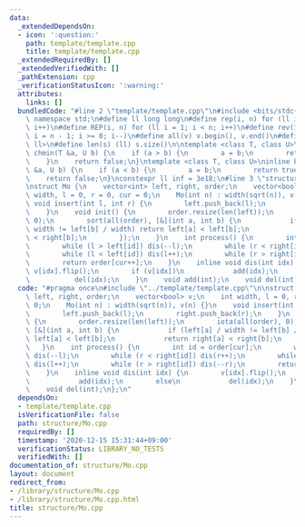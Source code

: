 ```yaml
---
data:
  _extendedDependsOn:
  - icon: ':question:'
    path: template/template.cpp
    title: template/template.cpp
  _extendedRequiredBy: []
  _extendedVerifiedWith: []
  _pathExtension: cpp
  _verificationStatusIcon: ':warning:'
  attributes:
    links: []
  bundledCode: "#line 2 \"template/template.cpp\"\n#include <bits/stdc++.h>\nusing\
    \ namespace std;\n#define ll long long\n#define rep(i, n) for (ll i = 0; i < n;\
    \ i++)\n#define REP(i, n) for (ll i = 1; i < n; i++)\n#define rev(i, n) for (ll\
    \ i = n - 1; i >= 0; i--)\n#define all(v) v.begin(), v.end()\n#define P pair<ll,\
    \ ll>\n#define len(s) (ll) s.size()\n\ntemplate <class T, class U>\ninline bool\
    \ chmin(T &a, U b) {\n    if (a > b) {\n        a = b;\n        return true;\n\
    \    }\n    return false;\n}\ntemplate <class T, class U>\ninline bool chmax(T\
    \ &a, U b) {\n    if (a < b) {\n        a = b;\n        return true;\n    }\n\
    \    return false;\n}\nconstexpr ll inf = 3e18;\n#line 3 \"structure/Mo.cpp\"\n\
    \nstruct Mo {\n    vector<int> left, right, order;\n    vector<bool> v;\n    int\
    \ width, l = 0, r = 0, cur = 0;\n    Mo(int n) : width(sqrt(n)), v(n) {}\n   \
    \ void insert(int l, int r) {\n        left.push_back(l);\n        right.push_back(r);\n\
    \    }\n    void init() {\n        order.resize(len(left));\n        iota(all(order),\
    \ 0);\n        sort(all(order), [&](int a, int b) {\n            if (left[a] /\
    \ width != left[b] / width) return left[a] < left[b];\n            return right[a]\
    \ < right[b];\n        });\n    }\n    int process() {\n        int id = order[cur];\n\
    \        while (l > left[id]) dis(--l);\n        while (r < right[id]) dis(r++);\n\
    \        while (l < left[id]) dis(l++);\n        while (r > right[id]) dis(--r);\n\
    \        return order[cur++];\n    }\n    inline void dis(int idx) {\n       \
    \ v[idx].flip();\n        if (v[idx])\n            add(idx);\n        else\n \
    \           del(idx);\n    }\n    void add(int);\n    void del(int);\n};\n"
  code: "#pragma once\n#include \"../template/template.cpp\"\n\nstruct Mo {\n    vector<int>\
    \ left, right, order;\n    vector<bool> v;\n    int width, l = 0, r = 0, cur =\
    \ 0;\n    Mo(int n) : width(sqrt(n)), v(n) {}\n    void insert(int l, int r) {\n\
    \        left.push_back(l);\n        right.push_back(r);\n    }\n    void init()\
    \ {\n        order.resize(len(left));\n        iota(all(order), 0);\n        sort(all(order),\
    \ [&](int a, int b) {\n            if (left[a] / width != left[b] / width) return\
    \ left[a] < left[b];\n            return right[a] < right[b];\n        });\n \
    \   }\n    int process() {\n        int id = order[cur];\n        while (l > left[id])\
    \ dis(--l);\n        while (r < right[id]) dis(r++);\n        while (l < left[id])\
    \ dis(l++);\n        while (r > right[id]) dis(--r);\n        return order[cur++];\n\
    \    }\n    inline void dis(int idx) {\n        v[idx].flip();\n        if (v[idx])\n\
    \            add(idx);\n        else\n            del(idx);\n    }\n    void add(int);\n\
    \    void del(int);\n};\n"
  dependsOn:
  - template/template.cpp
  isVerificationFile: false
  path: structure/Mo.cpp
  requiredBy: []
  timestamp: '2020-12-15 15:31:44+09:00'
  verificationStatus: LIBRARY_NO_TESTS
  verifiedWith: []
documentation_of: structure/Mo.cpp
layout: document
redirect_from:
- /library/structure/Mo.cpp
- /library/structure/Mo.cpp.html
title: structure/Mo.cpp
---
```

